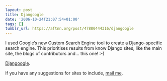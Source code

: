 ```yaml
---
layout: post
title: Djangoogle
date: '2006-10-24T21:07:54+01:00'
tags: []
tumblr_url: https://aftnn.org/post/47880444316/djangoogle
---
```

<p>I used Google&rsquo;s new Custom Search Engine tool to create a Django-specific search engine. This prioritises results from know Django sites, like the main site, the blogs of contributors and&hellip; this one! :-)</p>
<p><a href="http://www.google.com/coop/cse?cx=014511893357231986968%3Agstwyqkcqj0">Djangoogle</a>.</p>
<p>If you have any suggestions for sites to include, <a href="http://aftnn.org/mail/">mail me</a>.</p>
